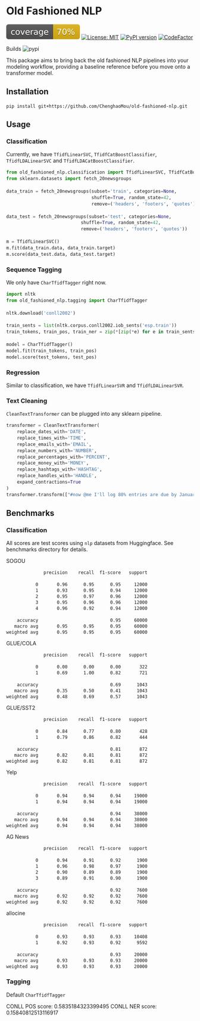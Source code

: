 # Old Fashioned NLP

<img src="https://raw.githubusercontent.com/ChenghaoMou/old-fashioned-nlp/master/coverage.svg"/> [![License: MIT](https://img.shields.io/badge/License-MIT-yellow.svg)](https://opensource.org/licenses/MIT) [![PyPI version](https://badge.fury.io/py/old-fashioned-nlp.svg)](https://badge.fury.io/py/old-fashioned-nlp) [![CodeFactor](https://www.codefactor.io/repository/github/sleeplessindebugging/old-fashioned-nlp/badge/master)](https://www.codefactor.io/repository/github/sleeplessindebugging/old-fashioned-nlp/overview/master)

Builds
![pypi](https://github.com/ChenghaoMou/old-fashioned-nlp/workflows/pypi/badge.svg)


This package aims to bring back the old fashioned NLP pipelines into your modeling workflow, providing a baseline reference before you move onto a transformer model.

## Installation

    pip install git+https://github.com/ChenghaoMou/old-fashioned-nlp.git

## Usage

### Classification

Currently, we have `TfidfLinearSVC`, `TfidfCatBoostClassifier`, `TfidfLDALinearSVC` and `TfidfLDACatBoostClassifier`.

```python
from old_fashioned_nlp.classification import TfidfLinearSVC, TfidfCatBoostClassifier
from sklearn.datasets import fetch_20newsgroups

data_train = fetch_20newsgroups(subset='train', categories=None,
                                shuffle=True, random_state=42,
                                remove=('headers', 'footers', 'quotes'))

data_test = fetch_20newsgroups(subset='test', categories=None,
                            shuffle=True, random_state=42,
                            remove=('headers', 'footers', 'quotes'))

m = TfidfLinearSVC()
m.fit(data_train.data, data_train.target)
m.score(data_test.data, data_test.target)
```

### Sequence Tagging

We only have `CharTfidfTagger` right now.

```python
import nltk
from old_fashioned_nlp.tagging import CharTfidfTagger

nltk.download('conll2002')

train_sents = list(nltk.corpus.conll2002.iob_sents('esp.train'))
train_tokens, train_pos, train_ner = zip(*[zip(*e) for e in train_sents])

model = CharTfidfTagger()
model.fit(train_tokens, train_pos)
model.score(test_tokens, test_pos)
```

### Regression
Similar to classification, we have `TfidfLinearSVR` and `TfidfLDALinearSVR`.

### Text Cleaning

`CleanTextTransformer` can be plugged into any sklearn pipeline.

```python
transformer = CleanTextTransformer(
    replace_dates_with='DATE',
    replace_times_with='TIME',
    replace_emails_with='EMAIL',
    replace_numbers_with='NUMBER',
    replace_percentages_with='PERCENT',
    replace_money_with='MONEY',
    replace_hashtags_with='HASHTAG',
    replace_handles_with='HANDLE',
    expand_contractions=True
)
transformer.transform(["#now @me I'll log 80% entries are due by January 4th, 2017at 8:00pm contact me at chenghao@armorblox.com send me $500.00 now 3,415"])
```

## Benchmarks

### Classification
All scores are test scores using `nlp` datasets from Huggingface. See benchmarks directory for details.

SOGOU
```
              precision    recall  f1-score   support

           0       0.96      0.95      0.95     12000
           1       0.93      0.95      0.94     12000
           2       0.95      0.97      0.96     12000
           3       0.95      0.96      0.96     12000
           4       0.96      0.92      0.94     12000

    accuracy                           0.95     60000
   macro avg       0.95      0.95      0.95     60000
weighted avg       0.95      0.95      0.95     60000
```

GLUE/COLA
```
              precision    recall  f1-score   support

           0       0.00      0.00      0.00       322
           1       0.69      1.00      0.82       721

    accuracy                           0.69      1043
   macro avg       0.35      0.50      0.41      1043
weighted avg       0.48      0.69      0.57      1043
```

GLUE/SST2
```
              precision    recall  f1-score   support

           0       0.84      0.77      0.80       428
           1       0.79      0.86      0.82       444

    accuracy                           0.81       872
   macro avg       0.82      0.81      0.81       872
weighted avg       0.82      0.81      0.81       872
```

Yelp
```
              precision    recall  f1-score   support

           0       0.94      0.94      0.94     19000
           1       0.94      0.94      0.94     19000

    accuracy                           0.94     38000
   macro avg       0.94      0.94      0.94     38000
weighted avg       0.94      0.94      0.94     38000
```

AG News
```
              precision    recall  f1-score   support

           0       0.94      0.91      0.92      1900
           1       0.96      0.98      0.97      1900
           2       0.90      0.89      0.89      1900
           3       0.89      0.91      0.90      1900

    accuracy                           0.92      7600
   macro avg       0.92      0.92      0.92      7600
weighted avg       0.92      0.92      0.92      7600
```

allocine
```
              precision    recall  f1-score   support

           0       0.93      0.93      0.93     10408
           1       0.92      0.93      0.92      9592

    accuracy                           0.93     20000
   macro avg       0.93      0.93      0.93     20000
weighted avg       0.93      0.93      0.93     20000
```

### Tagging

Default `CharTfidfTagger`

CONLL POS score: 0.5835184323399495
CONLL NER score: 0.15840812513116917
